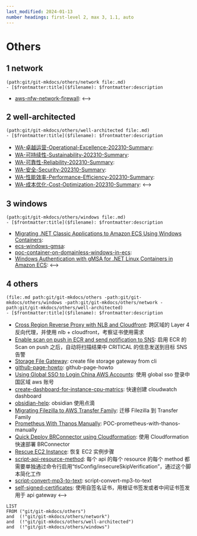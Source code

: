```yaml
---
last_modified: 2024-01-13
number headings: first-level 2, max 3, 1.1, auto
---
```


# Others

## 1 network
```expander
(path:git/git-mkdocs/others/network file:.md)
- [$frontmatter:title]($filename): $frontmatter:description
```
- [aws-nfw-network-firewall](aws-nfw-network-firewall): 
<-->

## 2 well-architected
```expander
(path:git/git-mkdocs/others/well-architected file:.md)
- [$frontmatter:title]($filename): $frontmatter:description
```
- [WA-卓越运营-Operational-Excellence-202310-Summary](WA-卓越运营-Operational-Excellence-202310-Summary): 
- [WA-可持续性-Sustainability-202310-Summary](WA-可持续发展-Sustainability-202310-Summary): 
- [WA-可靠性-Reliability-202310-Summary](WA-可靠性-Reliability-202310-Summary): 
- [WA-安全-Security-202310-Summary](WA-安全-Security-202310-Summary): 
- [WA-性能效率-Performance-Efficiency-202310-Summary](WA-性能效率-Performance-Efficiency-202310-Summary): 
- [WA-成本优化-Cost-Optimization-202310-Summary](WA-成本优化-Cost-Optimization-202310-Summary): 
<-->

## 3 windows
```expander
(path:git/git-mkdocs/others/windows file:.md)
- [$frontmatter:title]($filename): $frontmatter:description
```
- [Migrating .NET Classic Applications to Amazon ECS Using Windows Containers](blog-migrating-net-classic-applications-to-amazon-ecs-using-windows-containers): 
- [ecs-windows-gmsa](ecs-windows-gmsa): 
- [poc-container-on-domainless-windows-in-ecs](poc-container-on-domainless-windows-node-in-ecs): 
- [Windows Authentication with gMSA for .NET Linux Containers in Amazon ECS](ws-gmsa-linux-containers-ecs): 
<-->

## 4 others
```expander
(file:.md path:git/git-mkdocs/others -path:git/git-mkdocs/others/windows -path:git/git-mkdocs/others/network -path:git/git-mkdocs/others/well-architected)
- [$frontmatter:title]($filename): $frontmatter:description
```
- [Cross Region Reverse Proxy with NLB and Cloudfront](network/cross-region-reverse-proxy-with-nlb-cloudfront.md): 跨区域的 Layer 4 反向代理，并使用 nlb + cloudfront，考察证书使用需求
- [Enable scan on push in ECR and send notification to SNS](ecr-scan-on-push-notification-sns): 启用 ECR 的 Scan on push 之后，自动将扫描结果中 CRITICAL 的信息发送到目标 SNS 告警
- [Storage File Gateway](file-storage-gateway-lab): create file storage gateway from cli
- [github-page-howto](github-page-howto): github-page-howto
- [Using Global SSO to Login China AWS Accounts](global-sso-and-china-aws-accounts): 使用 global sso 登录中国区域 aws 账号
- [create-dashboard-for-instance-cpu-matrics](lab-create-cloudwatch-dashboard-cpu-metric): 快速创建 cloudwatch dashboard
- [obsidian-help](obsidian): obsidian 使用点滴
- [Migrating Filezilla to AWS Transfer Family](POC-mig-filezilla-to-transfer-family): 迁移 Filezilla 到 Transfer Family
- [Prometheus With Thanos Manually](POC-prometheus-ha-architect-with-thanos-manually): POC-prometheus-with-thanos-manually
- [Quick Deploy BRConnector using Cloudformation](quick-build-brconnector-on-ec2): 使用 Cloudformation 快速部署 BRConnector
- [Rescue EC2 Instance](rescue-ec2-instance): 恢复 EC2 实例步骤
- [script-api-resource-method](script-api-resource-method): 每个 api 的每个 resource 的每个 method 都需要单独通过命令行启用“tlsConfig/insecureSkipVerification”，通过这个脚本简化工作
- [script-convert-mp3-to-text](script-convert-mp3-to-text): script-convert-mp3-to-text
- [self-signed-certificates](self-signed-certificates): 使用自签名证书，用根证书签发或者中间证书签发用于 api gateway
<-->


```dataview
LIST
FROM ("git/git-mkdocs/others") 
and  (!"git/git-mkdocs/others/network") 
and  (!"git/git-mkdocs/others/well-architected") 
and  (!"git/git-mkdocs/others/windows")
```




